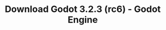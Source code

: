 ---
# Generated by /tools/generators/src/download_archive_generator !!! do not edit by hand !!!
title: 'Download Godot 3.2.3 (rc6) - Godot Engine'
type: 'download/archive'
name: '3.2.3'
flavor: 'rc6'
release_date: '2020-09-09T03:00:00-00:00'
release_notes: 'article/release-candidate-godot-3-2-3-rc-6/'
primaryPlatforms:
  - 'android.apk'
  - 'linux.64'
  - 'macos.universal'
  - 'windows.64'
  - 'linux_server.headless.64'
  - 'web'
  - 'templates'
links:
  android.apk:
    name: 'android.apk'
    title: 'Android'
    caption: 'APK Universal (ARM64 + ARMv7 + x86_64 + x86)'
    tags:
      - 'APK download'
      - 'ARM64/v7'
      - 'x86 (64 & 32 bit)'
    hosts:
      github_builds:
        regular: 'https://github.com/godotengine/godot-builds/releases/download/3.2.3-rc6/Godot_v3.2.3-rc6_android_editor.apk'
        mono: '#'
      github:
        regular: 'https://github.com/godotengine/godot/releases/download/3.2.3-rc6/Godot_v3.2.3-rc6_android_editor.apk'
        mono: '#'
  linux.64:
    name: 'linux.64'
    title: 'Linux'
    caption: 'Padrão (x86_64)'
    tags:
      - '64 bit'
    hosts:
      github_builds:
        regular: 'https://github.com/godotengine/godot-builds/releases/download/3.2.3-rc6/Godot_v3.2.3-rc6_x11.64.zip'
        mono: 'https://github.com/godotengine/godot-builds/releases/download/3.2.3-rc6/Godot_v3.2.3-rc6_mono_x11_64.zip'
      github:
        regular: 'https://github.com/godotengine/godot/releases/download/3.2.3-rc6/Godot_v3.2.3-rc6_x11.64.zip'
        mono: 'https://github.com/godotengine/godot/releases/download/3.2.3-rc6/Godot_v3.2.3-rc6_mono_x11_64.zip'
  macos.universal:
    name: 'macos.universal'
    title: 'macOS'
    caption: 'Universal (x86_64 + Silício da Apple)'
    tags:
      - 'Intel/Apple Silicon'
      - '64 bit'
    hosts:
      github_builds:
        regular: 'https://github.com/godotengine/godot-builds/releases/download/3.2.3-rc6/Godot_v3.2.3-rc6_osx.universal.zip'
        mono: 'https://github.com/godotengine/godot-builds/releases/download/3.2.3-rc6/Godot_v3.2.3-rc6_mono_osx.universal.zip'
      github:
        regular: 'https://github.com/godotengine/godot/releases/download/3.2.3-rc6/Godot_v3.2.3-rc6_osx.universal.zip'
        mono: 'https://github.com/godotengine/godot/releases/download/3.2.3-rc6/Godot_v3.2.3-rc6_mono_osx.universal.zip'
  windows.64:
    name: 'windows.64'
    title: 'Windows'
    caption: 'Padrão (x86_64)'
    tags:
      - '64 bit'
    hosts:
      github_builds:
        regular: 'https://github.com/godotengine/godot-builds/releases/download/3.2.3-rc6/Godot_v3.2.3-rc6_win64.exe.zip'
        mono: 'https://github.com/godotengine/godot-builds/releases/download/3.2.3-rc6/Godot_v3.2.3-rc6_mono_win64.zip'
      github:
        regular: 'https://github.com/godotengine/godot/releases/download/3.2.3-rc6/Godot_v3.2.3-rc6_win64.exe.zip'
        mono: 'https://github.com/godotengine/godot/releases/download/3.2.3-rc6/Godot_v3.2.3-rc6_mono_win64.zip'
  linux_server.headless.64:
    name: 'linux_server.headless.64'
    title: 'Linux Server'
    caption: 'Headless (x86_64)'
    tags:
      - '64 bit'
      - 'Headless'
    hosts:
      github_builds:
        regular: 'https://github.com/godotengine/godot-builds/releases/download/3.2.3-rc6/Godot_v3.2.3-rc6_linux_headless.64.zip'
        mono: 'https://github.com/godotengine/godot-builds/releases/download/3.2.3-rc6/Godot_v3.2.3-rc6_mono_linux_headless_64.zip'
      github:
        regular: 'https://github.com/godotengine/godot/releases/download/3.2.3-rc6/Godot_v3.2.3-rc6_linux_headless.64.zip'
        mono: 'https://github.com/godotengine/godot/releases/download/3.2.3-rc6/Godot_v3.2.3-rc6_mono_linux_headless_64.zip'
  web:
    name: 'web'
    title: 'Editor Web'
    caption: ''
    tags:
      - 'Self-hosted'
      - 'Cross-platform'
    hosts:
      github_builds:
        regular: 'https://github.com/godotengine/godot-builds/releases/download/3.2.3-rc6/Godot_v3.2.3-rc6_web_editor.zip'
        mono: '#'
      github:
        regular: 'https://github.com/godotengine/godot/releases/download/3.2.3-rc6/Godot_v3.2.3-rc6_web_editor.zip'
        mono: '#'
  linux.32:
    name: 'linux.32'
    title: 'Linux'
    caption: 'Padrão (x86)'
    tags:
      - '32 bit'
    hosts:
      github_builds:
        regular: 'https://github.com/godotengine/godot-builds/releases/download/3.2.3-rc6/Godot_v3.2.3-rc6_x11.32.zip'
        mono: 'https://github.com/godotengine/godot-builds/releases/download/3.2.3-rc6/Godot_v3.2.3-rc6_mono_x11_32.zip'
      github:
        regular: 'https://github.com/godotengine/godot/releases/download/3.2.3-rc6/Godot_v3.2.3-rc6_x11.32.zip'
        mono: 'https://github.com/godotengine/godot/releases/download/3.2.3-rc6/Godot_v3.2.3-rc6_mono_x11_32.zip'
  windows.32:
    name: 'windows.32'
    title: 'Windows'
    caption: 'Padrão (x86)'
    tags:
      - '32 bit'
    hosts:
      github_builds:
        regular: 'https://github.com/godotengine/godot-builds/releases/download/3.2.3-rc6/Godot_v3.2.3-rc6_win32.exe.zip'
        mono: 'https://github.com/godotengine/godot-builds/releases/download/3.2.3-rc6/Godot_v3.2.3-rc6_mono_win32.zip'
      github:
        regular: 'https://github.com/godotengine/godot/releases/download/3.2.3-rc6/Godot_v3.2.3-rc6_win32.exe.zip'
        mono: 'https://github.com/godotengine/godot/releases/download/3.2.3-rc6/Godot_v3.2.3-rc6_mono_win32.zip'
  linux_server.64:
    name: 'linux_server.64'
    title: 'Servidor Linux'
    caption: 'Padrão (x86_64)'
    tags:
      - '64 bit'
    hosts:
      github_builds:
        regular: 'https://github.com/godotengine/godot-builds/releases/download/3.2.3-rc6/Godot_v3.2.3-rc6_linux_server.64.zip'
        mono: 'https://github.com/godotengine/godot-builds/releases/download/3.2.3-rc6/Godot_v3.2.3-rc6_mono_linux_server_64.zip'
      github:
        regular: 'https://github.com/godotengine/godot/releases/download/3.2.3-rc6/Godot_v3.2.3-rc6_linux_server.64.zip'
        mono: 'https://github.com/godotengine/godot/releases/download/3.2.3-rc6/Godot_v3.2.3-rc6_mono_linux_server_64.zip'
  aar_library:
    name: 'aar_library'
    title: 'Biblioteca de AAR'
    caption: ''
    tags:
      - 'Android plugins'
      - 'Java'
      - 'Kotlin'
    hosts:
      github_builds:
        regular: 'https://github.com/godotengine/godot-builds/releases/download/3.2.3-rc6/godot-lib.3.2.3.rc6.release.aar'
        mono: 'https://github.com/godotengine/godot-builds/releases/download/3.2.3-rc6/godot-lib.3.2.3.rc6.mono.release.aar'
      github:
        regular: 'https://github.com/godotengine/godot/releases/download/3.2.3-rc6/godot-lib.3.2.3.rc6.release.aar'
        mono: 'https://github.com/godotengine/godot/releases/download/3.2.3-rc6/godot-lib.3.2.3.rc6.mono.release.aar'
  templates:
    name: 'templates'
    title: 'Modelos de exportação'
    caption: ''
    tags:
      - 'Utilizado para exportar os seus jogos para todas as plataformas suportadas'
    hosts:
      github_builds:
        regular: 'https://github.com/godotengine/godot-builds/releases/download/3.2.3-rc6/Godot_v3.2.3-rc6_export_templates.tpz'
        mono: 'https://github.com/godotengine/godot-builds/releases/download/3.2.3-rc6/Godot_v3.2.3-rc6_mono_export_templates.tpz'
      github:
        regular: 'https://github.com/godotengine/godot/releases/download/3.2.3-rc6/Godot_v3.2.3-rc6_export_templates.tpz'
        mono: 'https://github.com/godotengine/godot/releases/download/3.2.3-rc6/Godot_v3.2.3-rc6_mono_export_templates.tpz'
---